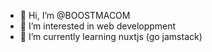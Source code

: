 - 👋 Hi, I’m @BOOSTMACOM
- 👀 I’m interested in web developpment
- 🌱 I’m currently learning nuxtjs (go jamstack)

<!---
BOOSTMACOM/BOOSTMACOM is a ✨ special ✨ repository because its `README.md` (this file) appears on your GitHub profile.
You can click the Preview link to take a look at your changes.
--->

